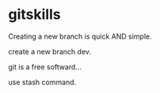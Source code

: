 # gitskills

Creating a new branch is quick AND simple.

create a new branch dev.

git is a free softward...

use stash command.
